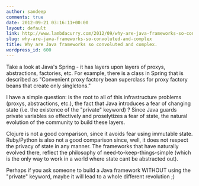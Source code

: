 ```yaml
---
author: sandeep
comments: true
date: 2012-09-21 03:16:11+00:00
layout: default
link: http://www.lambdacurry.com/2012/09/why-are-java-frameworks-so-convoluted-and-complex/
slug: why-are-java-frameworks-so-convoluted-and-complex
title: Why are Java frameworks so convoluted and complex.
wordpress_id: 600
---
```


Take a look at Java's Spring - it has layers upon layers of proxys, abstractions, factories, etc. For example, there is a class in Spring that is described as "Convenient proxy factory bean superclass for proxy factory beans that create only singletons."

I have a simple question: is the root to all of this infrastructure problems (proxys, abstractions, etc.), the fact that Java introduces a fear of changing state (i.e. the existence of the "private" keyword) ? Since Java guards private variables so effectively and proselytizes a fear of state, the natural evolution of the community to build these layers.

Clojure is not a good comparison, since it avoids fear using immutable state. Ruby/Python is also not a good comparison since, well, it does not respect the privacy of state in any manner. The frameworks that have naturally evolved there, reflect the philosophy of need-to-keep-things-simple (which is the only way to work in a world where state cant be abstracted out).

Perhaps if you ask someone to build a Java framework WITHOUT using the "private" keyword, maybe it will lead to a whole different revolution ;)
